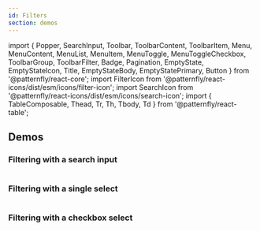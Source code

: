 ```yaml
---
id: Filters
section: demos
---
```


import {
Popper,
SearchInput,
Toolbar,
ToolbarContent,
ToolbarItem,
Menu,
MenuContent,
MenuList,
MenuItem,
MenuToggle,
MenuToggleCheckbox,
ToolbarGroup,
ToolbarFilter,
Badge,
Pagination,
EmptyState,
EmptyStateIcon,
Title,
EmptyStateBody,
EmptyStatePrimary,
Button
} from '@patternfly/react-core';
import FilterIcon from '@patternfly/react-icons/dist/esm/icons/filter-icon';
import SearchIcon from '@patternfly/react-icons/dist/esm/icons/search-icon';
import { TableComposable, Thead, Tr, Th, Tbody, Td } from '@patternfly/react-table';

## Demos

### Filtering with a search input

```ts file="./examples/FilterSearchInput.tsx"
```

### Filtering with a single select

```ts file="./examples/FilterSingleSelect.tsx"
```

### Filtering with a checkbox select

```ts file="./examples/FilterCheckboxSelect.tsx"
```
